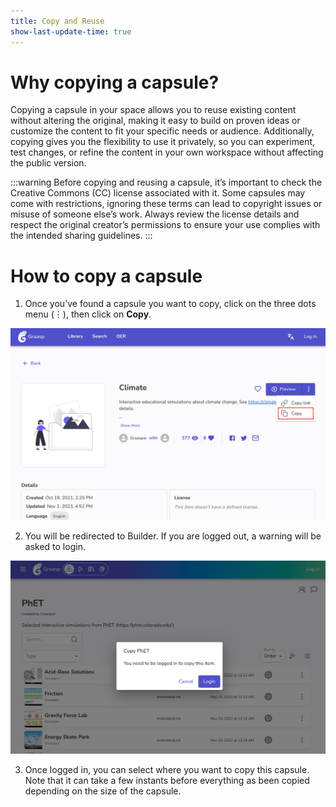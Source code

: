 ```yaml
---
title: Copy and Reuse
show-last-update-time: true
---
```


# Why copying a capsule?

Copying a capsule in your space allows you to reuse existing content without altering the original, making it easy to build on proven ideas or customize the content to fit your specific needs or audience. Additionally, copying gives you the flexibility to use it privately, so you can experiment, test changes, or refine the content in your own workspace without affecting the public version.

:::warning
Before copying and reusing a capsule, it’s important to check the Creative Commons (CC) license associated with it. Some capsules may come with restrictions, ignoring these terms can lead to copyright issues or misuse of someone else’s work. Always review the license details and respect the original creator’s permissions to ensure your use complies with the intended sharing guidelines.
:::

# How to copy a capsule

1. Once you’ve found a capsule you want to copy, click on the three dots menu (⋮), then click on **Copy**.

![Copy Button](library_copy_button.png)

2. You will be redirected to Builder. If you are logged out, a warning will be asked to login.

![Copy warning logged out](copy_logged_out.png)

3. Once logged in, you can select where you want to copy this capsule. Note that it can take a few instants before everything as been copied depending on the size of the capsule.
